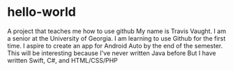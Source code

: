 # hello-world
A project that teaches me how to use github
My name is Travis Vaught. I am a senior at the University of Georgia.
I am learning to use Github for the first time.
I aspire to create an app for Android Auto by the end of the semester.
This will be interesting because I've never written Java before
But I have written Swift, C#, and HTML/CSS/PHP
